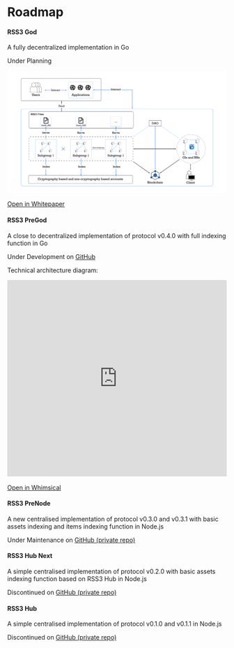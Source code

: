 # Roadmap

<el-timeline style="margin-top: 30px;">
    <el-timeline-item timestamp="Mar 2022? -" placement="top" :hollow="true" type="primary">
        <el-card>
            <h4>RSS3 God</h4>
            <p>A fully decentralized implementation in Go</p>
            <p>Under Planning</p>
            <img src="./images/architecture.png">
            <p><a target="_blank" href="https://rss3.io/#/whitepaper">Open in Whitepaper</a></p>
        </el-card>
    </el-timeline-item>
    <el-timeline-item timestamp="Jan 2022 - Mar 2022?" placement="top" :hollow="true" type="primary">
        <el-card>
            <h4>RSS3 PreGod</h4>
            <p>A close to decentralized implementation of protocol v0.4.0 with full indexing function in Go</p>
            <p>Under Development on <a target="_blank" href="https://github.com/NaturalSelectionLabs/RSS3-PreGod">GitHub</a></p>
            <p>Technical architecture diagram:</p>
            <iframe style="border:none;" width="100%" height="450" src="https://whimsical.com/embed/PHXfjqFjYrecd6EsnvgcXx"></iframe>
            <p><a target="_blank" href="https://whimsical.com/pregod-PHXfjqFjYrecd6EsnvgcXx">Open in Whimsical</a></p>
        </el-card>
    </el-timeline-item>
    <el-timeline-item timestamp="Jul 2021 - Nov 2021" placement="top" :hollow="true" type="primary">
        <el-card>
            <h4>RSS3 PreNode</h4>
            <p>A new centralised implementation of protocol v0.3.0 and v0.3.1 with basic assets indexing and items indexing function in Node.js</p>
            <p>Under Maintenance on <a target="_blank" href="https://github.com/NaturalSelectionLabs/RSS3-Hub-Next">GitHub (private repo)</a></p>
        </el-card>
    </el-timeline-item>
    <el-timeline-item timestamp="Jul 2021 - Nov 2021" placement="top" :hollow="true" type="primary">
        <el-card>
            <h4>RSS3 Hub Next</h4>
            <p>A simple centralised implementation of protocol v0.2.0 with basic assets indexing function based on RSS3 Hub in Node.js</p>
            <p>Discontinued on <a target="_blank" href="https://github.com/NaturalSelectionLabs/RSS3-Hub-Next">GitHub (private repo)</a></p>
        </el-card>
    </el-timeline-item>
    <el-timeline-item timestamp="May 2021 - Jul 2021" placement="top" :hollow="true" type="primary">
        <el-card>
            <h4>RSS3 Hub</h4>
            <p>A simple centralised implementation of protocol v0.1.0 and v0.1.1 in Node.js</p>
            <p>Discontinued on <a target="_blank" href="https://github.com/NaturalSelectionLabs/RSS3-Hub">GitHub (private repo)</a></p>
        </el-card>
    </el-timeline-item>
</el-timeline>
